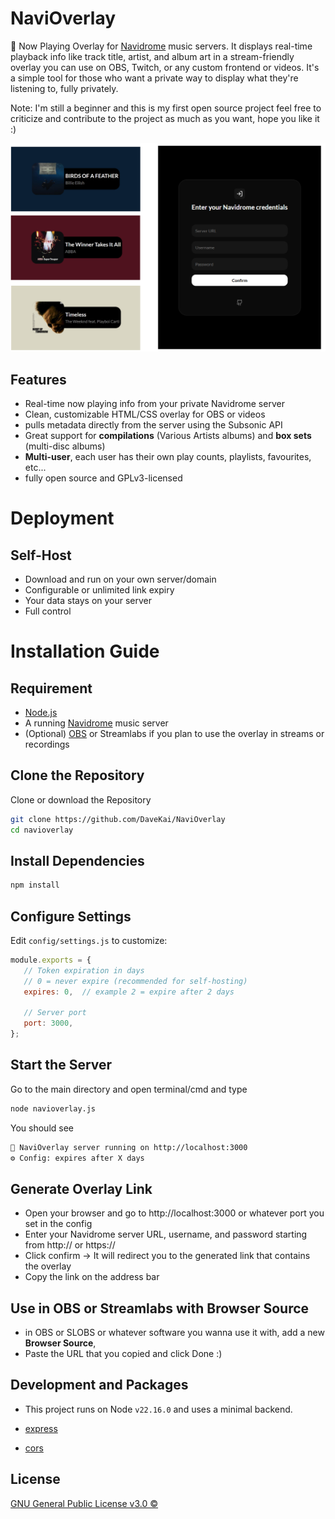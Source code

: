 # NaviOverlay

🎵 Now Playing Overlay for [Navidrome](https://github.com/navidrome/navidrome/) music servers. It displays real-time playback info like track title, artist, and album art in a stream-friendly overlay you can use on OBS, Twitch, or any custom frontend or videos.
It's a simple tool for those who want a private way to display what they're listening to, fully privately.

Note: I'm still a beginner and this is my first open source project feel free to criticize and contribute to the project as much as you want, hope you like it :)

![](./showcase/Showcase.png)

## Features
 
 - Real-time now playing info from your private Navidrome server
 - Clean, customizable HTML/CSS overlay for OBS or videos
 - pulls metadata directly from the server using the Subsonic API
 - Great support for **compilations** (Various Artists albums) and **box sets** (multi-disc albums)
 - **Multi-user**, each user has their own play counts, playlists, favourites, etc...
 - fully open source and GPLv3-licensed

# Deployment

##  Self-Host
- Download and run on your own server/domain
- Configurable or unlimited link expiry
- Your data stays on your server
- Full control

# Installation Guide

## Requirement
- [Node.js](https://nodejs.org/en/download)
- A running [Navidrome](https://github.com/navidrome/navidrome/) music server
- (Optional) [OBS](https://obsproject.com/) or Streamlabs if you plan to use the overlay in streams or recordings

## Clone the Repository 
 Clone or download the Repository
```bash
git clone https://github.com/DaveKai/NaviOverlay
cd navioverlay
```

## Install Dependencies
```bash
npm install
```
## Configure Settings
 Edit ```config/settings.js``` to customize:

 ```js
module.exports = {
    // Token expiration in days
    // 0 = never expire (recommended for self-hosting)
    expires: 0,  // example 2 = expire after 2 days 

    // Server port
    port: 3000,
};
```

## Start the Server
 Go to the main directory and open terminal/cmd and type
```bash
node navioverlay.js
```
You should see 
```bash
🎵 NaviOverlay server running on http://localhost:3000
⚙️ Config: expires after X days
```

## Generate Overlay Link 
- Open your browser and go to http://localhost:3000 or whatever port you set in the config
- Enter your Navidrome server URL, username, and password starting from http:// or https://
- Click confirm -> It will redirect you to the generated link that contains the overlay
- Copy the link on the address bar 

## Use in OBS or Streamlabs with Browser Source
- in OBS or SLOBS or whatever software you wanna use it with, add a new **Browser Source**,
- Paste the URL that you copied and click Done :)

## Development and Packages
- This project runs on Node ```v22.16.0``` and uses a minimal backend.

- [express](https://www.npmjs.com/package/express)

- [cors](https://www.npmjs.com/package/cors)

## License

[GNU General Public License v3.0 ©](https://github.com/DaveKai/NaviOverlay/blob/main/LICENSE)
